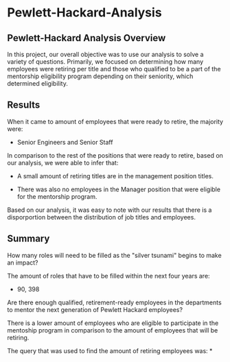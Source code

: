 # Pewlett-Hackard-Analysis

## Pewlett-Hackard Analysis Overview

In this project, our overall objective was to use our analysis to solve a variety of questions. Primarily, we focused on determining how many employees were retiring per title and those who qualified to be a part of the mentorship eligibility program depending on their seniority, which determined eligibility.

## Results

When it came to amount of employees that were ready to retire, the majority were: 

* Senior Engineers and Senior Staff

In comparison to the rest of the positions that were ready to retire, based on our analysis, we were able to infer that:

* A small amount of retiring titles are in the management position titles.

* There was also no employees in the Manager position that were eligible for the mentorship program.

Based on our analysis, it was easy to note with our results that there is a disporportion between the distribution of job titles and employees.

## Summary

How many roles will need to be filled as the "silver tsunami" begins to make an impact?

The amount of roles that have to be filled within the next four years are: 
* 90, 398

Are there enough qualified, retirement-ready employees in the departments to mentor the next generation of Pewlett Hackard employees?

There is a lower amount of employees who are eligible to participate in the mentoship program in comparison to the amount of employees that will be retiring. 

The query that was used to find the amount of retiring employees was:
* 




